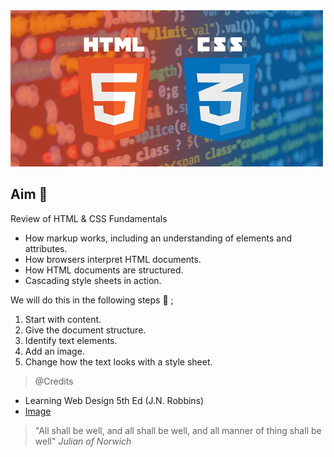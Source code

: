 
<img src='../../resources/images/html-css.png' alt="hc_recap">


## Aim 🏹

Review of HTML & CSS Fundamentals

- How markup works, including an   understanding of elements and attributes.
- How browsers interpret HTML documents.
- How HTML documents are structured.
- Cascading style sheets in action.

We will do this in the following steps 🚶 ;
  1. Start with content.
  2. Give the document structure.
  3. Identify text elements.
  4. Add an image.
  5. Change how the text looks with a style sheet.


> @Credits
- Learning Web Design 5th Ed (J.N. Robbins)
- [Image](https://aplusweb.design/)

> "All shall be well, and all shall be well, and all manner of thing shall be well" _Julian of Norwich_